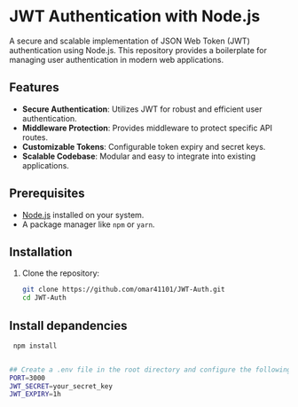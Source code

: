 # JWT Authentication with Node.js

A secure and scalable implementation of JSON Web Token (JWT) authentication using Node.js. This repository provides a boilerplate for managing user authentication in modern web applications.

## Features

- **Secure Authentication**: Utilizes JWT for robust and efficient user authentication.
- **Middleware Protection**: Provides middleware to protect specific API routes.
- **Customizable Tokens**: Configurable token expiry and secret keys.
- **Scalable Codebase**: Modular and easy to integrate into existing applications.

## Prerequisites

- [Node.js](https://nodejs.org/) installed on your system.
- A package manager like `npm` or `yarn`.

## Installation

1. Clone the repository:
   ```bash
   git clone https://github.com/omar41101/JWT-Auth.git
   cd JWT-Auth

## Install depandencies
  ```bash
   npm install


## Create a .env file in the root directory and configure the following environment variables:
PORT=3000
JWT_SECRET=your_secret_key
JWT_EXPIRY=1h
 
